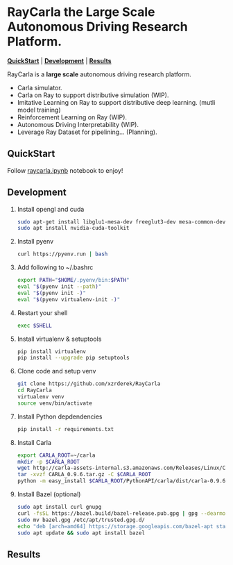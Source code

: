 # RayCarla the Large Scale Autonomous Driving Research Platform.

  **[QuickStart](#QuickStart)**
| **[Development](#Development)**
| **[Results](#Results)**

RayCarla is a **large scale** autonomous driving research platform. 
* Carla simulator.
* Carla on Ray to support distributive simulation (WIP).
* Imitative Learning on Ray to support distributive deep learning. (mutli model training)
* Reinforcement Learning on Ray (WIP).
* Autonomous Driving Interpretability (WIP).
* Leverage Ray Dataset for pipelining... (Planning).

## QuickStart

Follow [raycarla.ipynb](https://github.com/xzrderek/RayCarla/blob/main/raycarla.ipynb) notebook to enjoy!

## Development

1. Install opengl and cuda
    ```bash
    sudo apt-get install libglu1-mesa-dev freeglut3-dev mesa-common-dev
    sudo apt install nvidia-cuda-toolkit
    ```
2. Install pyenv
    ```bash
    curl https://pyenv.run | bash
    ```
3. Add following to ~/.bashrc
    ```bash
    export PATH="$HOME/.pyenv/bin:$PATH"
    eval "$(pyenv init --path)" 
    eval "$(pyenv init -)"
    eval "$(pyenv virtualenv-init -)"
    ```
4. Restart your shell
    ```bash
    exec $SHELL
    ```
5. Install virtualenv & setuptools
    ```bash
    pip install virtualenv
    pip install --upgrade pip setuptools
    ```
6. Clone code and setup venv
    ```bash
    git clone https://github.com/xzrderek/RayCarla
    cd RayCarla
    virtualenv venv
    source venv/bin/activate
    ```
7. Install Python depdendencies
    ```bash
    pip install -r requirements.txt
    ```
8. Install Carla 
    ```bash
    export CARLA_ROOT=~/carla
    mkdir -p $CARLA_ROOT
    wget http://carla-assets-internal.s3.amazonaws.com/Releases/Linux/CARLA_0.9.6.tar.gz
    tar -xvzf CARLA_0.9.6.tar.gz -C $CARLA_ROOT
    python -m easy_install $CARLA_ROOT/PythonAPI/carla/dist/carla-0.9.6-py3.5-linux-x86_64.egg 
    ```
9. Install Bazel (optional)
    ```bash
    sudo apt install curl gnupg
    curl -fsSL https://bazel.build/bazel-release.pub.gpg | gpg --dearmor > bazel.gpg
    sudo mv bazel.gpg /etc/apt/trusted.gpg.d/
    echo "deb [arch=amd64] https://storage.googleapis.com/bazel-apt stable jdk1.8" | sudo tee /etc/apt/sources.list.d/bazel.list
    sudo apt update && sudo apt install bazel
    ```
## Results
